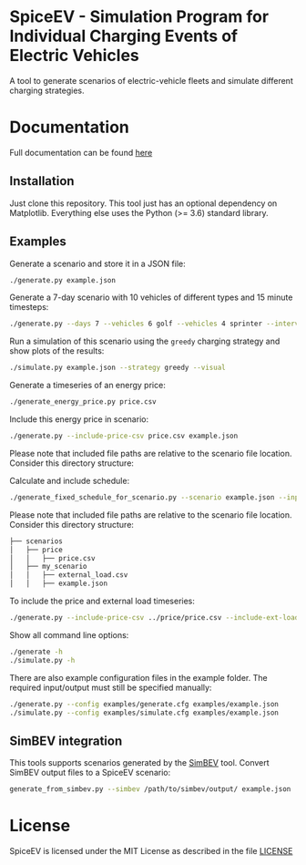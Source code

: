 # SpiceEV - Simulation Program for Individual Charging Events of Electric Vehicles 

A tool to generate scenarios of electric-vehicle fleets and simulate different charging
strategies.

# Documentation

Full documentation can be found [here](https://spice_ev.readthedocs.io/en/latest/)

## Installation

Just clone this repository. This tool just has an optional dependency on
Matplotlib. Everything else uses the Python (>= 3.6) standard library.

## Examples

Generate a scenario and store it in a JSON file:

```sh
./generate.py example.json
```

Generate a 7-day scenario with 10 vehicles of different types and 15 minute timesteps:

```sh
./generate.py --days 7 --vehicles 6 golf --vehicles 4 sprinter --interval 15 example.json
```

Run a simulation of this scenario using the `greedy` charging strategy and show
plots of the results:

```sh
./simulate.py example.json --strategy greedy --visual
```

Generate a timeseries of an energy price:
```sh
./generate_energy_price.py price.csv
```

Include this energy price in scenario:
```sh
./generate.py --include-price-csv price.csv example.json
```
Please note that included file paths are relative to the scenario file location. Consider this directory structure:

Calculate and include schedule:
```sh
./generate_fixed_schedule_for_scenario.py --scenario example.json --input data/timeseries/NSM_1.csv --output data/schedules/NSM_1.csv
```
Please note that included file paths are relative to the scenario file location. Consider this directory structure:

```sh
├── scenarios
│   ├── price
│   │   ├── price.csv
│   ├── my_scenario
│   │   ├── external_load.csv
│   │   ├── example.json
```

To include the price and external load timeseries:
```sh
./generate.py --include-price-csv ../price/price.csv --include-ext-load-csv external_load.csv example.json
```

Show all command line options:

```sh
./generate -h
./simulate.py -h
```

There are also example configuration files in the example folder. The required input/output must still be specified manually:

```sh
./generate.py --config examples/generate.cfg examples/example.json
./simulate.py --config examples/simulate.cfg examples/example.json
```

## SimBEV integration

This tools supports scenarios generated by the [SimBEV](https://github.com/rl-institut/simbev) tool. Convert SimBEV output files to a SpiceEV scenario: 
```sh
generate_from_simbev.py --simbev /path/to/simbev/output/ example.json
```

# License

SpiceEV is licensed under the MIT License as described in the file [LICENSE](https://github.com/rl-institut/spice_ev/blob/dev/LICENSE)
